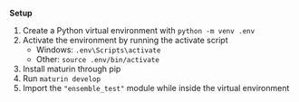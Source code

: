 **Setup**
1. Create a Python virtual environment with `python -m venv .env`
2. Activate the environment by running the activate script
    - Windows: `.env\Scripts\activate`
    - Other: `source .env/bin/activate`
3. Install maturin through pip
4. Run `maturin develop`
5. Import the `"ensemble_test"` module while inside the virtual environment